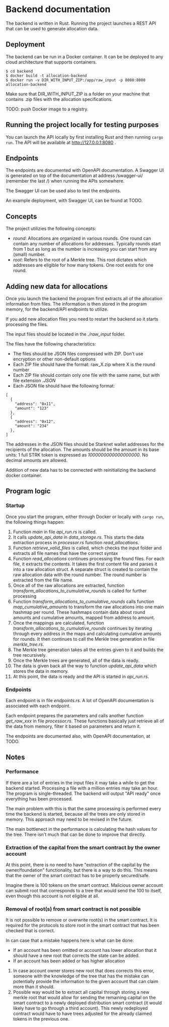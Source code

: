 # Backend documentation

The backend is written in Rust. Running the project launches a REST API that can be used to generate allocation data.

## Deployment

The backend can be run in a Docker container. It can be be deployed to any cloud architecture that supports containers.

```
$ cd backend
$ docker build -t allocation-backend
$ docker run -v DIR_WITH_INPUT_ZIP:/app/raw_input -p 8080:8080 allocation-backend
```

Make sure that DIR_WITH_INPUT_ZIP is a folder on your machine that contains .zip files with the allocation specifications.

TODO: push Docker image to a registry.

## Running the project locally for testing purposes

You can launch the API locally by first installing Rust and then running `cargo run`. The API will be available at http://127.0.0.1:8080 .

## Endpoints

The endpoints are documented with OpenAPI documentation. A Swagger UI is generated on top of the documentation at address /swagger-ui/ (remember the last /) when running the APIs somewhere.

The Swagger UI can be used also to test the endpoints.

An example deployment, with Swagger UI, can be found at TODO.

## Concepts

The project utilizies the following concepts:

- _round_: Allocations are organized in various rounds. One round can contain any number of allocations for addresses. Typically rounds start from 1 but as long as the number is increasing you can start from any (small) number.
- _root_: Refers to the root of a Merkle tree. This root dictates which addresses are eligible for how many tokens. One root exists for one round.

## Adding new data for allocations

Once you launch the backend the program first extracts all of the allocation information from files. The information is then stored in the program memory, for the backend/API endpoints to utilize.

If you add new allocation files you need to restart the backend so it starts processing the files.

The input files should be located in the _./raw_input_ folder.

The files have the following characteristics:

- The files should be JSON files compressed with ZIP. Don't use encryption or other non-default options
- Each ZIP file should have the format: raw_X.zip where X is the round number
- Each ZIP file should contain only one file with the same name, but with file extension _.JSON_
- Each JSON file should have the following format:

```
[
  {
    "address": "0x11",
    "amount": "123"
  },
  {
    "address": "0x12",
    "amount": "234"
  },
]

```

The addresses in the JSON files should be Starknet wallet addresses for the recipients of the allocation. The amounts should be the amount in its base units: 1 full STRK token is expressed as _1000000000000000000_. No decimal amounts are allowed.

Addition of new data has to be connected with reinitializing the backend docker container.

## Program logic

### Startup

Once you start the program, either through Docker or locally with `cargo run`, the following things happen:

1. Function _main_ in file _api_run.rs_ is called.
1. It calls _update_api_data_ in _data_storage.rs_. This starts the data extraction process in _processor.rs_ function _read_allocations_.
1. Function _retrieve_valid_files_ is called, which checks the input folder and extracts all file names that have the correct syntax
1. Function _read_allocations_ continues processing the found files. For each file, it extracts the contents. It takes the first content file and parses it into a raw allocation struct. A separate struct is created to contain the raw allocation data with the round number. The round number is extracted from the file name.
1. Once all of the raw allocations are extracted, function _transform_allocations_to_cumulative_rounds_ is called for further processing
1. Function _transform_allocations_to_cumulative_rounds_ calls function _map_cumulative_amounts_ to transform the raw allocations into one main hashmap per round. These hashmaps contain data about round amounts and cumulative amounts, mapped from address to amount.
1. Once the mappings are calculated, function _transform_allocations_to_cumulative_rounds_ continues by iterating through every address in the maps and calculating cumulative amounts for rounds. It then continues to call the Merkle tree generation in file _merkle_tree.rs_.
1. The Merkle tree generation takes all the entries given to it and builds the tree recursively.
1. Once the Merkle trees are generated, all of the data is ready.
1. The data is given back all the way to function _update_api_data_ which stores the data in memory.
1. At this point, the data is ready and the API is started in _api_run.rs_.

### Endpoints

Each endpoint is in file _endpoints.rs_. A lot of OpenAPI documentation is associated with each endpoint.

Each endpoint prepares the parameters and calls another function _get_raw_xxx_ in file _processor.rs_. These functions basically just retrieve all of the data from memory, filter it based on parameters and return it.

The endpoints are documented also, with OpenAPI documentation, at TODO.

## Notes

### Performance

If there are a lot of entries in the input files it may take a while to get the backend started. Processing a file with a million entries may take an hour. The program is single-threaded. The backend will output "API ready" once everything has been processed.

The main problem with this is that the same processing is performed every time the backend is started, because all the trees are only stored in memory. This approach may need to be revised in the future.

The main bottlenect in the performance is calculating the hash values for the tree. There isn't much that can be done to improve that directly.

### Extraction of the capital from the smart contract by the owner account

At this point, there is no need to have "extraction of the capital by the owner/foundation" functionality, but there is a way to do this. This means that the owner of the smart contract has to be properly secured/safe.

Imagine there is 100 tokens on the smart contract. Malicious owner account can submit root that corresponds to a tree that would send the 100 to itself, even though this account is not eligible at all.

### Removal of root(s) from smart contract is not possible

It is not possible to remove or overwrite root(s) in the smart contract. It is required for the protocols to store root in the smart contract that has been checked that is correct.

In can case that a mistake happens here is what can be done:

- If an account has been omitted or account has lower allocation that it should have a new root that corrects the state can be added.
- If an account has been added or has higher allocation

1. In case account owner stores new root that does corrects this error, someone with the knowledge of the tree that has the mistake can potentially provide the information to the given account that can claim more than it should.
1. Possible way would be to extract all capital through storing a new merkle root that would allow for sending the remaining capital on the smart contract to a newly deployed distribution smart contract (it would likely have to go through a third account). This newly redeployed contract would have to have trees adjusted for the already claimed tokens in the previous one.
